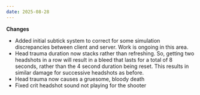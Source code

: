 ```yaml
---
date: 2025-08-28
---
```


**Changes**

* Added initial subtick system to correct for some simulation discrepancies between client and server. Work is ongoing in this area.
* Head trauma duration now stacks rather than refreshing. So, getting two headshots in a row will result in a bleed that lasts for a total of 8 seconds, rather than the 4 second duration being reset. This results in similar damage for successive headshots as before.
* Head trauma now causes a gruesome, bloody death
* Fixed crit headshot sound not playing for the shooter
